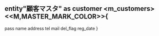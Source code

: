 entity"顧客マスタ" as customer <m_customers>
<<M,MASTER_MARK_COLOR>>{
--
pass
name
address
tel
mail
del_flag
reg_date
}
